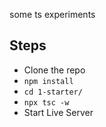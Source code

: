 some ts experiments

## Steps

- Clone the repo
- `npm install`
- `cd 1-starter/`
- `npx tsc -w`
- Start Live Server
